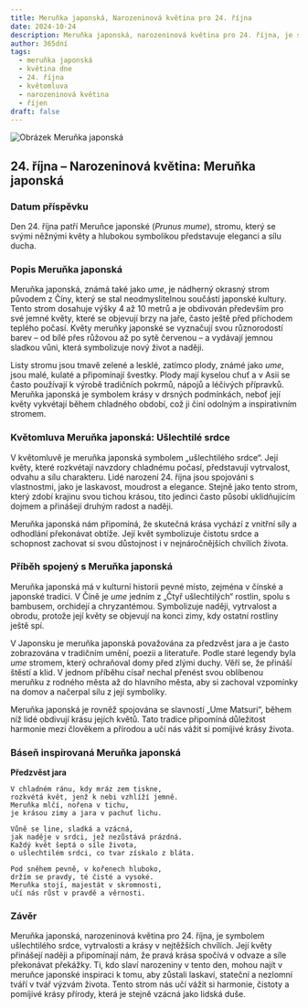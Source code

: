 ```yaml
---
title: Meruňka japonská, Narozeninová květina pro 24. října
date: 2024-10-24
description: Meruňka japonská, narozeninová květina pro 24. října, je symbolem Ušlechtilé srdce. Objevte její jedinečný význam, fascinující příběhy a poezii, která oslavuje její krásu.
author: 365dní
tags:
  - meruňka japonská
  - květina dne
  - 24. října
  - květomluva
  - narozeninová květina
  - říjen
draft: false
---
```


![Obrázek Meruňka japonská](https://cdn.pixabay.com/photo/2021/03/07/08/28/plum-blossom-6075483_1280.jpg#center)


## 24. října – Narozeninová květina: Meruňka japonská

### Datum příspěvku

Den 24. října patří Meruňce japonské (_Prunus mume_), stromu, který se svými něžnými květy a hlubokou symbolikou představuje eleganci a sílu ducha.

### Popis Meruňka japonská

Meruňka japonská, známá také jako _ume_, je nádherný okrasný strom původem z Číny, který se stal neodmyslitelnou součástí japonské kultury. Tento strom dosahuje výšky 4 až 10 metrů a je obdivován především pro své jemné květy, které se objevují brzy na jaře, často ještě před příchodem teplého počasí. Květy meruňky japonské se vyznačují svou různorodostí barev – od bílé přes růžovou až po sytě červenou – a vydávají jemnou sladkou vůni, která symbolizuje nový život a naději.

Listy stromu jsou tmavě zelené a lesklé, zatímco plody, známé jako _ume_, jsou malé, kulaté a připomínají švestky. Plody mají kyselou chuť a v Asii se často používají k výrobě tradičních pokrmů, nápojů a léčivých přípravků. Meruňka japonská je symbolem krásy v drsných podmínkách, neboť její květy vykvétají během chladného období, což ji činí odolným a inspirativním stromem.

### Květomluva Meruňka japonská: Ušlechtilé srdce

V květomluvě je meruňka japonská symbolem „ušlechtilého srdce“. Její květy, které rozkvétají navzdory chladnému počasí, představují vytrvalost, odvahu a sílu charakteru. Lidé narození 24. října jsou spojováni s vlastnostmi, jako je laskavost, moudrost a elegance. Stejně jako tento strom, který zdobí krajinu svou tichou krásou, tito jedinci často působí uklidňujícím dojmem a přinášejí druhým radost a naději.

Meruňka japonská nám připomíná, že skutečná krása vychází z vnitřní síly a odhodlání překonávat obtíže. Její květ symbolizuje čistotu srdce a schopnost zachovat si svou důstojnost i v nejnáročnějších chvílích života.

### Příběh spojený s Meruňka japonská

Meruňka japonská má v kulturní historii pevné místo, zejména v čínské a japonské tradici. V Číně je _ume_ jedním z „Čtyř ušlechtilých“ rostlin, spolu s bambusem, orchidejí a chryzantémou. Symbolizuje naději, vytrvalost a obrodu, protože její květy se objevují na konci zimy, kdy ostatní rostliny ještě spí.

V Japonsku je meruňka japonská považována za předzvěst jara a je často zobrazována v tradičním umění, poezii a literatuře. Podle staré legendy byla _ume_ stromem, který ochraňoval domy před zlými duchy. Věří se, že přináší štěstí a klid. V jednom příběhu císař nechal přenést svou oblíbenou meruňku z rodného města až do hlavního města, aby si zachoval vzpomínky na domov a načerpal sílu z její symboliky.

Meruňka japonská je rovněž spojována se slavností „Ume Matsuri“, během níž lidé obdivují krásu jejích květů. Tato tradice připomíná důležitost harmonie mezi člověkem a přírodou a učí nás vážit si pomíjivé krásy života.

### Báseň inspirovaná Meruňka japonská

**Předzvěst jara**

```
V chladném ránu, kdy mráz zem tiskne,  
rozkvétá květ, jenž k nebi vzhlíží jemně.  
Meruňka mlčí, nořena v tichu,  
je krásou zimy a jara v pachuť lichu.  

Vůně se line, sladká a vzácná,  
jak naděje v srdci, jež nezůstává prázdná.  
Každý květ šeptá o síle života,  
o ušlechtilém srdci, co tvar získalo z bláta.  

Pod sněhem pevně, v kořenech hluboko,  
držím se pravdy, té čisté a vysoké.  
Meruňka stojí, majestát v skromnosti,  
učí nás růst v pravdě a věrnosti.  
```

### Závěr

Meruňka japonská, narozeninová květina pro 24. října, je symbolem ušlechtilého srdce, vytrvalosti a krásy v nejtěžších chvílích. Její květy přinášejí naději a připomínají nám, že pravá krása spočívá v odvaze a síle překonávat překážky. Ti, kdo slaví narozeniny v tento den, mohou najít v meruňce japonské inspiraci k tomu, aby zůstali laskaví, stateční a nezlomní tváří v tvář výzvám života. Tento strom nás učí vážit si harmonie, čistoty a pomíjivé krásy přírody, která je stejně vzácná jako lidská duše.